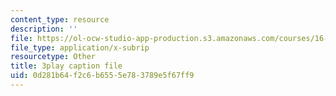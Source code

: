 ```yaml
---
content_type: resource
description: ''
file: https://ol-ocw-studio-app-production.s3.amazonaws.com/courses/16-90-computational-methods-in-aerospace-engineering-spring-2014/0d281b64f2c6b6555e783789e5f67ff9_DZtkqqY2Jn4.srt
file_type: application/x-subrip
resourcetype: Other
title: 3play caption file
uid: 0d281b64-f2c6-b655-5e78-3789e5f67ff9
---
```

